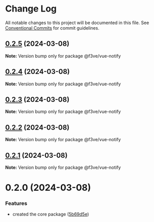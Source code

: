 # Change Log

All notable changes to this project will be documented in this file.
See [Conventional Commits](https://conventionalcommits.org) for commit guidelines.

## [0.2.5](https://github.com/f3ve/vue-notify/compare/v0.2.4...v0.2.5) (2024-03-08)

**Note:** Version bump only for package @f3ve/vue-notify

## [0.2.4](https://github.com/f3ve/vue-notify/compare/v0.2.3...v0.2.4) (2024-03-08)

**Note:** Version bump only for package @f3ve/vue-notify

## [0.2.3](https://github.com/f3ve/vue-notify/compare/v0.2.2...v0.2.3) (2024-03-08)

**Note:** Version bump only for package @f3ve/vue-notify

## [0.2.2](https://github.com/f3ve/vue-notify/compare/v0.2.1...v0.2.2) (2024-03-08)

**Note:** Version bump only for package @f3ve/vue-notify

## [0.2.1](https://github.com/f3ve/vue-notify/compare/v0.2.0...v0.2.1) (2024-03-08)

**Note:** Version bump only for package @f3ve/vue-notify

# 0.2.0 (2024-03-08)

### Features

- created the core package ([5b69d5e](https://github.com/f3ve/vue-notify/commit/5b69d5e6936e5e089cd9e4cec5f17e9310d1f61c))
